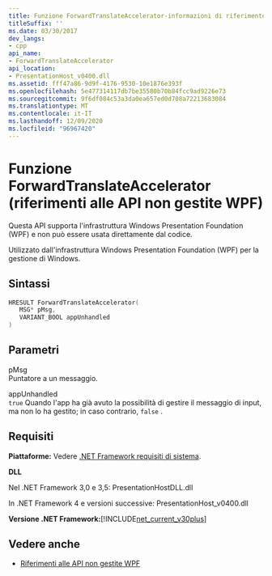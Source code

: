 ```yaml
---
title: Funzione ForwardTranslateAccelerator-informazioni di riferimento sulle API WPF non gestite
titleSuffix: ''
ms.date: 03/30/2017
dev_langs:
- cpp
api_name:
- ForwardTranslateAccelerator
api_location:
- PresentationHost_v0400.dll
ms.assetid: fff47a86-9d9f-4176-9530-10e1876e393f
ms.openlocfilehash: 5e477314117db7be35580b70b84fcc9ad9226e73
ms.sourcegitcommit: 9f6df084c53a3da0ea657ed0d708a72213683084
ms.translationtype: MT
ms.contentlocale: it-IT
ms.lasthandoff: 12/09/2020
ms.locfileid: "96967420"
---
```

# <a name="forwardtranslateaccelerator-function-wpf-unmanaged-api-reference"></a>Funzione ForwardTranslateAccelerator (riferimenti alle API non gestite WPF)
Questa API supporta l'infrastruttura Windows Presentation Foundation (WPF) e non può essere usata direttamente dal codice.  
  
 Utilizzato dall'infrastruttura Windows Presentation Foundation (WPF) per la gestione di Windows.  
  
## <a name="syntax"></a>Sintassi  
  
```cpp  
HRESULT ForwardTranslateAccelerator(  
   MSG* pMsg,
   VARIANT_BOOL appUnhandled  
)  
```  
  
## <a name="parameters"></a>Parametri  
 pMsg  
 Puntatore a un messaggio.  
  
 appUnhandled  
 `true` Quando l'app ha già avuto la possibilità di gestire il messaggio di input, ma non lo ha gestito; in caso contrario, `false` .  
  
## <a name="requirements"></a>Requisiti  
 **Piattaforme:** Vedere [.NET Framework requisiti di sistema](/dotnet/framework/get-started/system-requirements).  
  
 **DLL**  
  
 Nel .NET Framework 3,0 e 3,5: PresentationHostDLL.dll  
  
 In .NET Framework 4 e versioni successive: PresentationHost_v0400.dll  
  
 **Versione .NET Framework:**[!INCLUDE[net_current_v30plus](../../../includes/net-current-v30plus-md.md)]  
  
## <a name="see-also"></a>Vedere anche

- [Riferimenti alle API non gestite WPF](wpf-unmanaged-api-reference.md)
